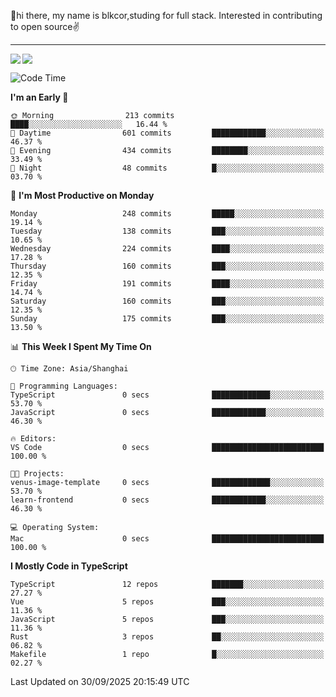 👋hi there, my name is blkcor,studing for full stack.
Interested in contributing to open source✌️

<hr/>

![](https://github-readme-stats.vercel.app/api?username=blkcor)
<a href="https://github.com/blkcor/github-readme-stats">
    <img align="left" src="https://github-readme-stats.vercel.app/api/top-langs/?username=blkcor&hide=jupyter%20notebook,shaderlab,tex,c%23&langs_count=9" />
</a>


<!--START_SECTION:waka-->
![Code Time](http://img.shields.io/badge/Code%20Time-2%2C531%20hrs%2056%20mins-blue)

**I'm an Early 🐤** 

```text
🌞 Morning                213 commits         ████░░░░░░░░░░░░░░░░░░░░░   16.44 % 
🌆 Daytime                601 commits         ████████████░░░░░░░░░░░░░   46.37 % 
🌃 Evening                434 commits         ████████░░░░░░░░░░░░░░░░░   33.49 % 
🌙 Night                  48 commits          █░░░░░░░░░░░░░░░░░░░░░░░░   03.70 % 
```
📅 **I'm Most Productive on Monday** 

```text
Monday                   248 commits         █████░░░░░░░░░░░░░░░░░░░░   19.14 % 
Tuesday                  138 commits         ███░░░░░░░░░░░░░░░░░░░░░░   10.65 % 
Wednesday                224 commits         ████░░░░░░░░░░░░░░░░░░░░░   17.28 % 
Thursday                 160 commits         ███░░░░░░░░░░░░░░░░░░░░░░   12.35 % 
Friday                   191 commits         ████░░░░░░░░░░░░░░░░░░░░░   14.74 % 
Saturday                 160 commits         ███░░░░░░░░░░░░░░░░░░░░░░   12.35 % 
Sunday                   175 commits         ███░░░░░░░░░░░░░░░░░░░░░░   13.50 % 
```


📊 **This Week I Spent My Time On** 

```text
🕑︎ Time Zone: Asia/Shanghai

💬 Programming Languages: 
TypeScript               0 secs              █████████████░░░░░░░░░░░░   53.70 % 
JavaScript               0 secs              ████████████░░░░░░░░░░░░░   46.30 % 

🔥 Editors: 
VS Code                  0 secs              █████████████████████████   100.00 % 

🐱‍💻 Projects: 
venus-image-template     0 secs              █████████████░░░░░░░░░░░░   53.70 % 
learn-frontend           0 secs              ████████████░░░░░░░░░░░░░   46.30 % 

💻 Operating System: 
Mac                      0 secs              █████████████████████████   100.00 % 
```

**I Mostly Code in TypeScript** 

```text
TypeScript               12 repos            ███████░░░░░░░░░░░░░░░░░░   27.27 % 
Vue                      5 repos             ███░░░░░░░░░░░░░░░░░░░░░░   11.36 % 
JavaScript               5 repos             ███░░░░░░░░░░░░░░░░░░░░░░   11.36 % 
Rust                     3 repos             ██░░░░░░░░░░░░░░░░░░░░░░░   06.82 % 
Makefile                 1 repo              █░░░░░░░░░░░░░░░░░░░░░░░░   02.27 % 
```




 Last Updated on 30/09/2025 20:15:49 UTC
<!--END_SECTION:waka-->


